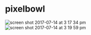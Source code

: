 # pixelbowl
![screen shot 2017-07-14 at 3 17 34 pm](https://user-images.githubusercontent.com/19265196/28207523-a29f2dba-68a7-11e7-9768-223d186122a1.png)
![screen shot 2017-07-14 at 3 19 59 pm](https://user-images.githubusercontent.com/19265196/28207696-4017fae0-68a8-11e7-8129-c8a511473e70.png)
